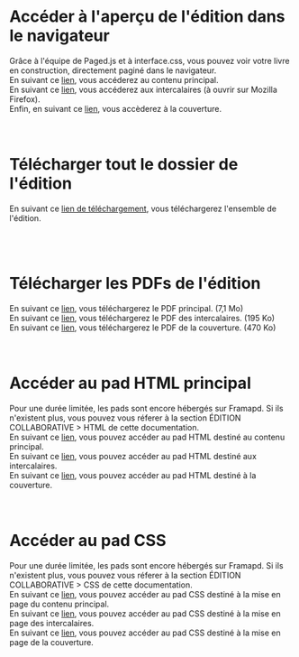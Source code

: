 # Accéder à l'aperçu de l'édition dans le navigateur   
Grâce à l'équipe de Paged.js et à interface.css, vous pouvez voir votre livre en construction, directement paginé dans le navigateur.  
En suivant ce <a href="https://milenelaforge.github.io/edition-ensaama/index.html" target="blank">lien</a>, vous accéderez au contenu principal.  
En suivant ce <a href="https://milenelaforge.github.io/edition-ensaama/intercalaires.html" target="blank">lien</a>, vous accéderez aux intercalaires (à ouvrir sur Mozilla Firefox).  
Enfin, en suivant ce <a href="https://milenelaforge.github.io/edition-ensaama/cover.html" target="blank">lien</a>, vous accèderez à la couverture. 
<br>
<br>
<br>

# Télécharger tout le dossier de l'édition   
En suivant ce <a href="https://github.com/milenelaforge/milenelaforge.github.io/raw/refs/heads/main/workshop-web-to-print-04-2024/edition-resultat-brut.zip" download>lien de téléchargement</a>, vous téléchargerez l'ensemble de l'édition.   
<br>
<br>
<br>

# Télécharger les PDFs de l'édition 
En suivant ce <a href="../assets/Document/WW2P_Contenu-Principal.zip" download="">lien</a>, vous téléchargerez le PDF principal. (7,1 Mo)  
En suivant ce <a href="../assets/Document/WW2P_Intercalaires.zip" download="">lien</a>, vous téléchargerez le PDF des intercalaires. (195 Ko)  
En suivant ce <a href="../assets/Document/WW2P_Cover.zip" download="">lien</a>, vous téléchargerez le PDF de la couverture. (470 Ko)
<br>
<br>
<br>

# Accéder au pad HTML principal
Pour une durée limitée, les pads sont encore hébergés sur Framapd. Si ils n'existent plus, vous pouvez vous réferer à la section ÉDITION COLLABORATIVE > HTML de cette documentation.     
En suivant ce <a href="https://semestriel.framapad.org/p/workshop-w2p-html-a6kf?lang=fr" target="blank">lien</a>, vous pouvez accéder au pad HTML destiné au contenu principal.  
En suivant ce <a href="https://semestriel.framapad.org/p/intercalaires-a6tt?lang=fr" target="blank">lien</a>, vous pouvez accéder au pad HTML destiné aux intercalaires.  
En suivant ce <a href="https://semestriel.framapad.org/p/cover-html-a6xp?lang=fr" target="blank">lien</a>, vous pouvez accéder au pad HTML destiné à la couverture. 
<br>
<br>
<br>

# Accéder au pad CSS  
Pour une durée limitée, les pads sont encore hébergés sur Framapd. Si ils n'existent plus, vous pouvez vous réferer à la section ÉDITION COLLABORATIVE > CSS de cette documentation.      
En suivant ce <a href="https://semestriel.framapad.org/p/workshop-w2p-css-a6jt?lang=fr" target="blank">lien</a>, vous pouvez accéder au pad CSS destiné à la mise en page du contenu principal.  
En suivant ce <a href="https://mensuel.framapad.org/p/intercalaires-css-a6tt?lang=fr" target="blank">lien</a>, vous pouvez accéder au pad CSS destiné à la mise en page des intercalaires.  
En suivant ce <a href="https://semestriel.framapad.org/p/cover-css-a6xp?lang=fr" target="blank">lien</a>, vous pouvez accéder au pad CSS destiné à la mise en page de la couverture. 
<br>
<br>
<br>

